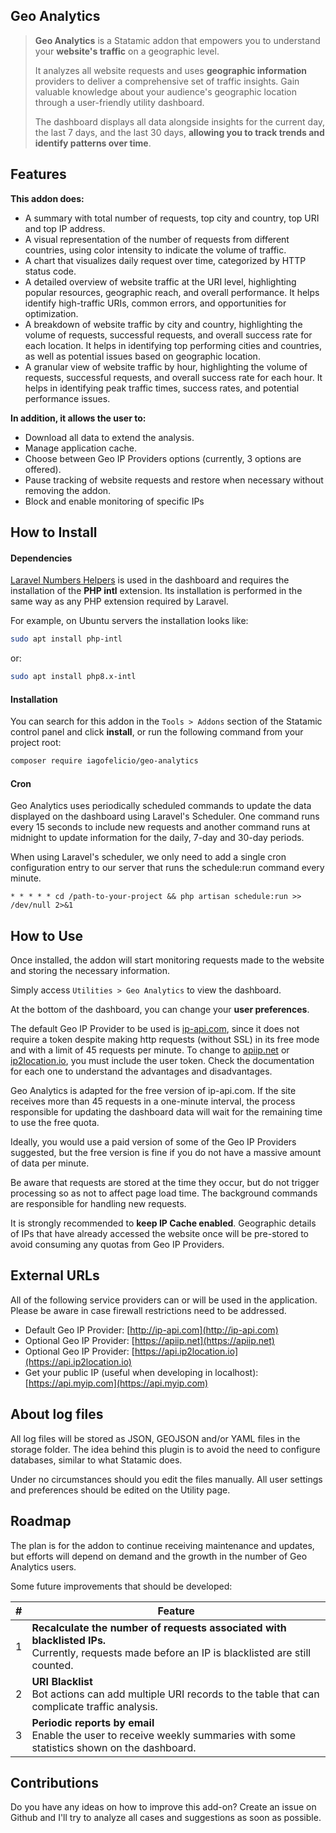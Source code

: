 ## Geo Analytics

> **Geo Analytics** is a Statamic addon that empowers you to understand your **website's traffic** on a geographic level.
>
> It analyzes all website requests and uses **geographic information** providers to deliver a comprehensive set of traffic insights. Gain valuable knowledge about your audience's geographic location through a user-friendly utility dashboard.
>
> The dashboard displays all data alongside insights for the current day, the last 7 days, and the last 30 days, **allowing you to track trends and identify patterns over time**.

## Features

**This addon does:**

- A summary with total number of requests, top city and country, top URI and top IP address.
- A visual representation of the number of requests from different countries, using color intensity to indicate the volume of traffic.
- A chart that visualizes daily request over time, categorized by HTTP status code.
- A detailed overview of website traffic at the URI level, highlighting popular resources, geographic reach, and overall performance. It helps identify high-traffic URIs, common errors, and opportunities for optimization.
- A breakdown of website traffic by city and country, highlighting the volume of requests, successful requests, and overall success rate for each location. It helps in identifying top performing cities and countries, as well as potential issues based on geographic location.
- A granular view of website traffic by hour, highlighting the volume of requests, successful requests, and overall success rate for each hour. It helps in identifying peak traffic times, success rates, and potential performance issues.

**In addition, it allows the user to:**

- Download all data to extend the analysis.
- Manage application cache.
- Choose between Geo IP Providers options (currently, 3 options are offered).
- Pause tracking of website requests and restore when necessary without removing the addon.
- Block and enable monitoring of specific IPs

## How to Install

#### Dependencies

[Laravel Numbers Helpers](https://laravel.com/docs/11.x/helpers#numbers) is used in the dashboard and requires the installation of the **PHP intl** extension. Its installation is performed in the same way as any PHP extension required by Laravel.

For example, on Ubuntu servers the installation looks like:

```bash
sudo apt install php-intl
```

or:

```bash
sudo apt install php8.x-intl
```

#### Installation

You can search for this addon in the `Tools > Addons` section of the Statamic control panel and click **install**, or run the following command from your project root:

```bash
composer require iagofelicio/geo-analytics
```

#### Cron

Geo Analytics uses periodically scheduled commands to update the data displayed on the dashboard using Laravel's Scheduler. One command runs every 15 seconds to include new requests and another command runs at midnight to update information for the daily, 7-day and 30-day periods.

When using Laravel's scheduler, we only need to add a single cron configuration entry to our server that runs the schedule:run command every minute.

```
* * * * * cd /path-to-your-project && php artisan schedule:run >> /dev/null 2>&1
```

## How to Use

Once installed, the addon will start monitoring requests made to the website and storing the necessary information.

Simply access `Utilities > Geo Analytics` to view the dashboard.

At the bottom of the dashboard, you can change your **user preferences**.

The default Geo IP Provider to be used is [ip-api.com](https://ip-api.com/), since it does not require a token despite making http requests (without SSL) in its free mode and with a limit of 45 requests per minute. To change to [apiip.net](https://apiip.net/) or [ip2location.io](https://www.ip2location.io/), you must include the user token. Check the documentation for each one to understand the advantages and disadvantages.

Geo Analytics is adapted for the free version of ip-api.com. If the site receives more than 45 requests in a one-minute interval, the process responsible for updating the dashboard data will wait for the remaining time to use the free quota.

Ideally, you would use a paid version of some of the Geo IP Providers suggested, but the free version is fine if you do not have a massive amount of data per minute.

Be aware that requests are stored at the time they occur, but do not trigger processing so as not to affect page load time. The background commands are responsible for handling new requests.

It is strongly recommended to **keep IP Cache enabled**. Geographic details of IPs that have already accessed the website once will be pre-stored to avoid consuming any quotas from Geo IP Providers.

## External URLs

All of the following service providers can or will be used in the application. Please be aware in case firewall restrictions need to be addressed.

- Default Geo IP Provider: [http://ip-api.com](http://ip-api.com)
- Optional Geo IP Provider: [https://apiip.net](https://apiip.net)
- Optional Geo IP Provider: [https://api.ip2location.io](https://api.ip2location.io)
- Get your public IP (useful when developing in localhost): [https://api.myip.com](https://api.myip.com)

## About log files

All log files will be stored as JSON, GEOJSON and/or YAML files in the storage folder. The idea behind this plugin is to avoid the need to configure databases, similar to what Statamic does.

Under no circumstances should you edit the files manually. All user settings and preferences should be edited on the Utility page.

## Roadmap

The plan is for the addon to continue receiving maintenance and updates, but efforts will depend on demand and the growth in the number of Geo Analytics users.

Some future improvements that should be developed:

| # | Feature                                                                                                                                                    |
| - | ---------------------------------------------------------------------------------------------------------------------------------------------------------- |
| 1 | **Recalculate the number of requests associated with blacklisted IPs.**<br />Currently, requests made before an IP is blacklisted are still counted. |
| 2 | **URI Blacklist**<br />Bot actions can add multiple URI records to the table that can complicate traffic analysis.                                   |
| 3 | **Periodic reports by email**<br />Enable the user to receive weekly summaries with some statistics shown on the dashboard.                               |

## Contributions

Do you have any ideas on how to improve this add-on? Create an issue on Github and I'll try to analyze all cases and suggestions as soon as possible.
